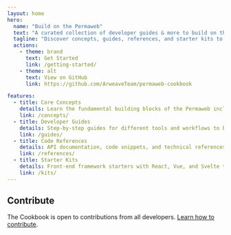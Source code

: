 ```yaml
---
layout: home
hero:
  name: "Build on the Permaweb"
  text: "A curated collection of developer guides & more to build on the Permaweb. All in one place."
  tagline: "Discover concepts, guides, references, and starter kits to build permanent applications"
  actions:
    - theme: brand
      text: Get Started
      link: /getting-started/
    - theme: alt
      text: View on GitHub
      link: https://github.com/ArweaveTeam/permaweb-cookbook

features:
  - title: Core Concepts
    details: Learn the fundamental building blocks of the Permaweb including transactions, bundles, gateways, and more.
    link: /concepts/
  - title: Developer Guides
    details: Step-by-step guides for different tools and workflows to build permanent applications.
    link: /guides/
  - title: Code References
    details: API documentation, code snippets, and technical references for Permaweb development.
    link: /references/
  - title: Starter Kits
    details: Front-end framework starters with React, Vue, and Svelte to get you building fast.
    link: /kits/
---
```


## Contribute

The Cookbook is open to contributions from all developers. [Learn how to contribute](/getting-started/contributing).
